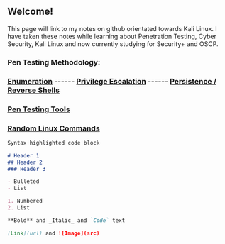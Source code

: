 ## Welcome!

This page will link to my notes on github orientated towards Kali Linux. 
I have taken these notes while learning about Penetration Testing, Cyber Security, Kali Linux and now currently studying for Security+ and OSCP.

### Pen Testing Methodology:
### [Enumeration](https://github.com/h1dz/Pen-Testing/blob/Methodology/Enumeration) ------ [Privilege Escalation](https://github.com/h1dz/Pen-Testing/blob/Methodology/Privilege-Escalation) ------ [Persistence / Reverse Shells](https://github.com/h1dz/Pen-Testing/blob/Methodology/Persistence-Reverse%20Shells)                      


### [Pen Testing Tools](https://github.com/h1dz/Pen-Testing/tree/Tools)

### [Random Linux Commands](https://github.com/h1dz/Pen-Testing/blob/Commands/Basic%20Linux%20Commands)



```markdown
Syntax highlighted code block

# Header 1
## Header 2
### Header 3

- Bulleted
- List

1. Numbered
2. List

**Bold** and _Italic_ and `Code` text

[Link](url) and ![Image](src)
```

